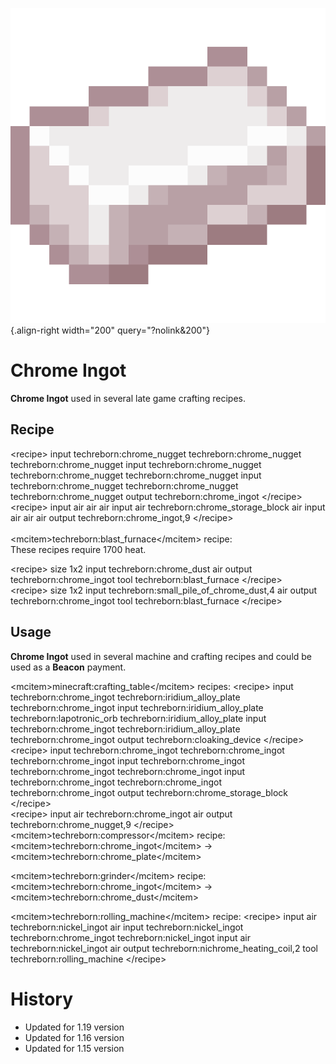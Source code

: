 ![Chrome Ingot](/media/mods/techreborn/chrome_ingot.png){.align-right width="200" query="?nolink&200"}

# Chrome Ingot

**Chrome Ingot** used in several late game crafting recipes.

## Recipe

\<recipe\> input techreborn:chrome_nugget techreborn:chrome_nugget techreborn:chrome_nugget input techreborn:chrome_nugget techreborn:chrome_nugget techreborn:chrome_nugget input techreborn:chrome_nugget techreborn:chrome_nugget techreborn:chrome_nugget output techreborn:chrome_ingot \</recipe\>\
\<recipe\> input air air air input air techreborn:chrome_storage_block air input air air air output techreborn:chrome_ingot,9 \</recipe\>\
\
\<mcitem\>techreborn:blast_furnace\</mcitem\> recipe:\
These recipes require 1700 heat.

\<recipe\> size 1x2 input techreborn:chrome_dust air output techreborn:chrome_ingot tool techreborn:blast_furnace \</recipe\>\
\<recipe\> size 1x2 input techreborn:small_pile_of_chrome_dust,4 air output techreborn:chrome_ingot tool techreborn:blast_furnace \</recipe\>

## Usage

**Chrome Ingot** used in several machine and crafting recipes and could be used as a **Beacon** payment.

\<mcitem\>minecraft:crafting_table\</mcitem\> recipes: \<recipe\> input techreborn:chrome_ingot techreborn:iridium_alloy_plate techreborn:chrome_ingot input techreborn:iridium_alloy_plate techreborn:lapotronic_orb techreborn:iridium_alloy_plate input techreborn:chrome_ingot techreborn:iridium_alloy_plate techreborn:chrome_ingot output techreborn:cloaking_device \</recipe\>\
\<recipe\> input techreborn:chrome_ingot techreborn:chrome_ingot techreborn:chrome_ingot input techreborn:chrome_ingot techreborn:chrome_ingot techreborn:chrome_ingot input techreborn:chrome_ingot techreborn:chrome_ingot techreborn:chrome_ingot output techreborn:chrome_storage_block \</recipe\>\
\<recipe\> input air techreborn:chrome_ingot air output techreborn:chrome_nugget,9 \</recipe\>\
\<mcitem\>techreborn:compressor\</mcitem\> recipe:\
\<mcitem\>techreborn:chrome_ingot\</mcitem\> -\> \<mcitem\>techreborn:chrome_plate\</mcitem\>

\<mcitem\>techreborn:grinder\</mcitem\> recipe:\
\<mcitem\>techreborn:chrome_ingot\</mcitem\> -\> \<mcitem\>techreborn:chrome_dust\</mcitem\>

\<mcitem\>techreborn:rolling_machine\</mcitem\> recipe: \<recipe\> input air techreborn:nickel_ingot air input techreborn:nickel_ingot techreborn:chrome_ingot techreborn:nickel_ingot input air techreborn:nickel_ingot air output techreborn:nichrome_heating_coil,2 tool techreborn:rolling_machine \</recipe\>

# History

- Updated for 1.19 version
- Updated for 1.16 version
- Updated for 1.15 version
